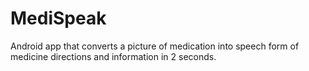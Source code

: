 # MediSpeak
Android app that converts a picture of medication into speech form of medicine directions and information in 2 seconds. 
